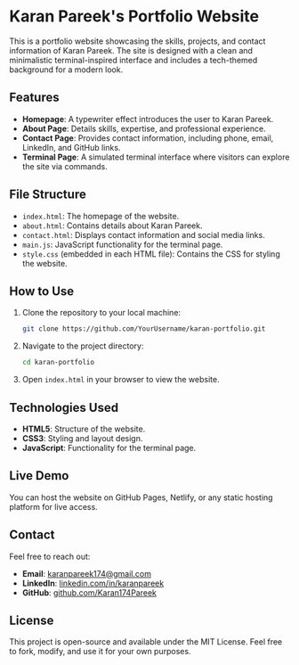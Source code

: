 # Karan Pareek's Portfolio Website

This is a portfolio website showcasing the skills, projects, and contact information of Karan Pareek. The site is designed with a clean and minimalistic terminal-inspired interface and includes a tech-themed background for a modern look.

## Features

- **Homepage**: A typewriter effect introduces the user to Karan Pareek.
- **About Page**: Details skills, expertise, and professional experience.
- **Contact Page**: Provides contact information, including phone, email, LinkedIn, and GitHub links.
- **Terminal Page**: A simulated terminal interface where visitors can explore the site via commands.

## File Structure

- `index.html`: The homepage of the website.
- `about.html`: Contains details about Karan Pareek.
- `contact.html`: Displays contact information and social media links.
- `main.js`: JavaScript functionality for the terminal page.
- `style.css` (embedded in each HTML file): Contains the CSS for styling the website.

## How to Use

1. Clone the repository to your local machine:
   ```bash
   git clone https://github.com/YourUsername/karan-portfolio.git
   ```

2. Navigate to the project directory:
   ```bash
   cd karan-portfolio
   ```

3. Open `index.html` in your browser to view the website.

## Technologies Used

- **HTML5**: Structure of the website.
- **CSS3**: Styling and layout design.
- **JavaScript**: Functionality for the terminal page.

## Live Demo

You can host the website on GitHub Pages, Netlify, or any static hosting platform for live access.

## Contact

Feel free to reach out:
- **Email**: karanpareek174@gmail.com
- **LinkedIn**: [linkedin.com/in/karanpareek](https://www.linkedin.com/in/karanpareek)
- **GitHub**: [github.com/Karan174Pareek](https://github.com/Karan174Pareek)

## License

This project is open-source and available under the MIT License. Feel free to fork, modify, and use it for your own purposes.
